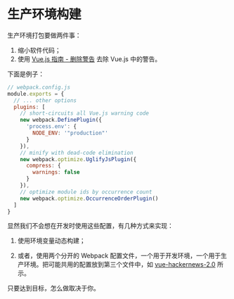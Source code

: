 # 生产环境构建

生产环境打包要做两件事：

1. 缩小软件代码；
2. 使用 [Vue.js 指南 - 删除警告](https://cn.vuejs.org/v2/guide/deployment.html#删除警告) 去除 Vue.js 中的警告。

下面是例子：

``` js
// webpack.config.js
module.exports = {
  // ... other options
  plugins: [
    // short-circuits all Vue.js warning code
    new webpack.DefinePlugin({
      'process.env': {
        NODE_ENV: '"production"'
      }
    }),
    // minify with dead-code elimination
    new webpack.optimize.UglifyJsPlugin({
      compress: {
        warnings: false
      }
    }),
    // optimize module ids by occurrence count
    new webpack.optimize.OccurrenceOrderPlugin()
  ]
}
```

显然我们不会想在开发时使用这些配置，有几种方式来实现：

1. 使用环境变量动态构建；

2. 或者，使用两个分开的 Webpack 配置文件，一个用于开发环境，一个用于生产环境。把可能共用的配置放到第三个文件中，如 [vue-hackernews-2.0](https://github.com/vuejs/vue-hackernews-2.0) 所示。

只要达到目标，怎么做取决于你。
